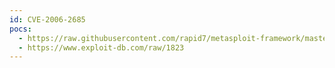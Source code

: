```yaml
---
id: CVE-2006-2685
pocs:
  - https://raw.githubusercontent.com/rapid7/metasploit-framework/master/modules/exploits/unix/webapp/base_qry_common.rb
  - https://www.exploit-db.com/raw/1823
---
```

